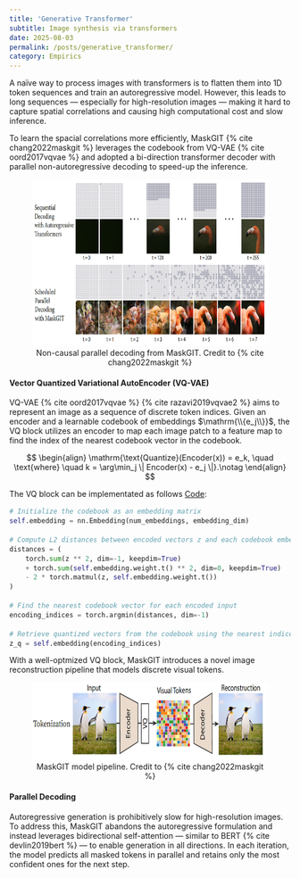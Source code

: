 ```yaml
---
title: 'Generative Transformer'
subtitle: Image synthesis via transformers
date: 2025-08-03
permalink: /posts/generative_transformer/
category: Empirics
---
```



A naïve way to process images with transformers is to flatten them into 1D token sequences and train an autoregressive model. However, this leads to long sequences — especially for high-resolution images — making it hard to capture spatial correlations and causing high computational cost and slow inference. 

To learn the spacial correlations more efficiently, MaskGIT {% cite chang2022maskgit %} leverages the codebook from VQ-VAE {% cite oord2017vqvae %} and adopted a bi-direction transformer decoder with parallel non-autoregressive decoding to speed-up the inference.

<figure style="text-align: center;">
    <img src="/images/maskgit.png" width="600" height="300" />
    <figcaption> Non-causal parallel decoding from MaskGIT. Credit to {% cite chang2022maskgit %} </figcaption>
</figure>

#### Vector Quantized Variational AutoEncoder (VQ-VAE)

VQ-VAE {% cite oord2017vqvae %} {% cite razavi2019vqvae2 %} aims to represent an image as a sequence of discrete token indices. Given an encoder and a learnable codebook of embeddings $\mathrm{\\{e_j\\}}$, the VQ block utilizes an encoder to map each image patch to a feature map to find the index of the nearest codebook vector in the codebook.

$$
\begin{align}
\mathrm{\text{Quantize}(Encoder(x)) = e_k, \quad \text{where} \quad k = \arg\min_j \| Encoder(x) - e_j \|}.\notag
\end{align}
$$

The VQ block can be implementated as follows [Code](https://huggingface.co/blog/ariG23498/understand-vq):
```python
# Initialize the codebook as an embedding matrix
self.embedding = nn.Embedding(num_embeddings, embedding_dim)

# Compute L2 distances between encoded vectors z and each codebook embedding (||a - b||^2)
distances = (
    torch.sum(z ** 2, dim=-1, keepdim=True)                            # ||a||²
    + torch.sum(self.embedding.weight.t() ** 2, dim=0, keepdim=True)   # ||b||²
    - 2 * torch.matmul(z, self.embedding.weight.t())                   # -2⟨a, b⟩
)

# Find the nearest codebook vector for each encoded input
encoding_indices = torch.argmin(distances, dim=-1)

# Retrieve quantized vectors from the codebook using the nearest indices
z_q = self.embedding(encoding_indices)
```

With a well-optmized VQ block, MaskGIT introduces a novel image reconstruction pipeline that models discrete visual tokens.

<figure style="text-align: center;">
    <img src="/images/VQ-VAE-structure.png" width="600" height="140" />
    <figcaption> MaskGIT model pipeline. Credit to {% cite chang2022maskgit %} </figcaption>
</figure>




<!-- In contrast to CNNs, they contain no inductive bias that prioritizes local interactions.  -->

#### Parallel Decoding

Autoregressive generation is prohibitively slow for high-resolution images. To address this, MaskGIT abandons the autoregressive formulation and instead leverages bidirectional self-attention — similar to BERT {% cite devlin2019bert %} — to enable generation in all directions. In each iteration, the model predicts all masked tokens in parallel and retains only the most confident ones for the next step.

<!-- ###  -->

<!-- ongoing blog TBD to learn Generative Transformer

VQVAE/ Saining/ MaskGIT/ Muse/ CIP

Masked Autoencoders Are Scalable Vision Learners

causal attention/ bidirectional transformer 

muse -->


